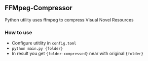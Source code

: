 ## FFMpeg-Compressor
Python utility uses ffmpeg to compress Visual Novel Resources

### How to use
* Configure utitlity in `config.toml`
* `python main.py {folder}`
* In result you get `{folder-compressed}` near with original `{folder}`
